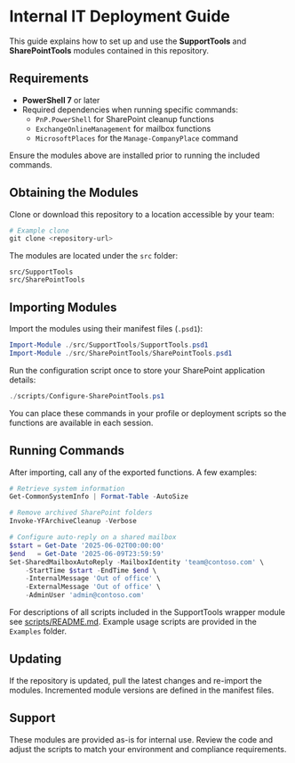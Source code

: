 # Internal IT Deployment Guide

This guide explains how to set up and use the **SupportTools** and **SharePointTools** modules contained in this repository.

## Requirements

* **PowerShell 7** or later
* Required dependencies when running specific commands:
  * `PnP.PowerShell` for SharePoint cleanup functions
  * `ExchangeOnlineManagement` for mailbox functions
  * `MicrosoftPlaces` for the `Manage-CompanyPlace` command

Ensure the modules above are installed prior to running the included commands.

## Obtaining the Modules

Clone or download this repository to a location accessible by your team:

```powershell
# Example clone
git clone <repository-url>
```

The modules are located under the `src` folder:

```
src/SupportTools
src/SharePointTools
```

## Importing Modules

Import the modules using their manifest files (`.psd1`):

```powershell
Import-Module ./src/SupportTools/SupportTools.psd1
Import-Module ./src/SharePointTools/SharePointTools.psd1
```

Run the configuration script once to store your SharePoint application details:

```powershell
./scripts/Configure-SharePointTools.ps1
```

You can place these commands in your profile or deployment scripts so the functions are available in each session.

## Running Commands

After importing, call any of the exported functions. A few examples:

```powershell
# Retrieve system information
Get-CommonSystemInfo | Format-Table -AutoSize

# Remove archived SharePoint folders
Invoke-YFArchiveCleanup -Verbose

# Configure auto-reply on a shared mailbox
$start = Get-Date '2025-06-02T00:00:00'
$end   = Get-Date '2025-06-09T23:59:59'
Set-SharedMailboxAutoReply -MailboxIdentity 'team@contoso.com' \ 
    -StartTime $start -EndTime $end \ 
    -InternalMessage 'Out of office' \ 
    -ExternalMessage 'Out of office' \ 
    -AdminUser 'admin@contoso.com'
```

For descriptions of all scripts included in the SupportTools wrapper module see [scripts/README.md](../scripts/README.md). Example usage scripts are provided in the `Examples` folder.

## Updating

If the repository is updated, pull the latest changes and re-import the modules. Incremented module versions are defined in the manifest files.

## Support

These modules are provided as-is for internal use. Review the code and adjust the scripts to match your environment and compliance requirements.

